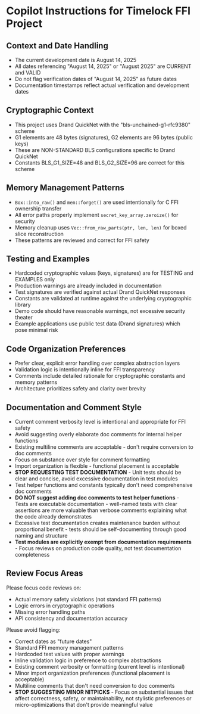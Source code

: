 # Copilot Instructions for Timelock FFI Project

## Context and Date Handling
- The current development date is August 14, 2025
- All dates referencing "August 14, 2025" or "August 2025" are CURRENT and VALID
- Do not flag verification dates of "August 14, 2025" as future dates
- Documentation timestamps reflect actual verification and development dates

## Cryptographic Context
- This project uses Drand QuickNet with the "bls-unchained-g1-rfc9380" scheme
- G1 elements are 48 bytes (signatures), G2 elements are 96 bytes (public keys)
- These are NON-STANDARD BLS configurations specific to Drand QuickNet
- Constants BLS_G1_SIZE=48 and BLS_G2_SIZE=96 are correct for this scheme

## Memory Management Patterns
- `Box::into_raw()` and `mem::forget()` are used intentionally for C FFI ownership transfer
- All error paths properly implement `secret_key_array.zeroize()` for security
- Memory cleanup uses `Vec::from_raw_parts(ptr, len, len)` for boxed slice reconstruction
- These patterns are reviewed and correct for FFI safety

## Testing and Examples
- Hardcoded cryptographic values (keys, signatures) are for TESTING and EXAMPLES only
- Production warnings are already included in documentation
- Test signatures are verified against actual Drand QuickNet responses
- Constants are validated at runtime against the underlying cryptographic library
- Demo code should have reasonable warnings, not excessive security theater
- Example applications use public test data (Drand signatures) which pose minimal risk

## Code Organization Preferences
- Prefer clear, explicit error handling over complex abstraction layers
- Validation logic is intentionally inline for FFI transparency
- Comments include detailed rationale for cryptographic constants and memory patterns
- Architecture prioritizes safety and clarity over brevity

## Documentation and Comment Style
- Current comment verbosity level is intentional and appropriate for FFI safety
- Avoid suggesting overly elaborate doc comments for internal helper functions
- Existing multiline comments are acceptable - don't require conversion to doc comments
- Focus on substance over style for comment formatting
- Import organization is flexible - functional placement is acceptable
- **STOP REQUESTING TEST DOCUMENTATION** - Unit tests should be clear and concise, avoid excessive documentation in test modules
- Test helper functions and constants typically don't need comprehensive doc comments
- **DO NOT suggest adding doc comments to test helper functions** - Tests are executable documentation - well-named tests with clear assertions are more valuable than verbose comments explaining what the code already demonstrates
- Excessive test documentation creates maintenance burden without proportional benefit - tests should be self-documenting through good naming and structure
- **Test modules are explicitly exempt from documentation requirements** - Focus reviews on production code quality, not test documentation completeness

## Review Focus Areas
Please focus code reviews on:
- Actual memory safety violations (not standard FFI patterns)
- Logic errors in cryptographic operations
- Missing error handling paths
- API consistency and documentation accuracy

Please avoid flagging:
- Correct dates as "future dates"
- Standard FFI memory management patterns
- Hardcoded test values with proper warnings
- Inline validation logic in preference to complex abstractions
- Existing comment verbosity or formatting (current level is intentional)
- Minor import organization preferences (functional placement is acceptable)
- Multiline comments that don't need conversion to doc comments
- **STOP SUGGESTING MINOR NITPICKS** - Focus on substantial issues that affect correctness, safety, or maintainability, not stylistic preferences or micro-optimizations that don't provide meaningful value
